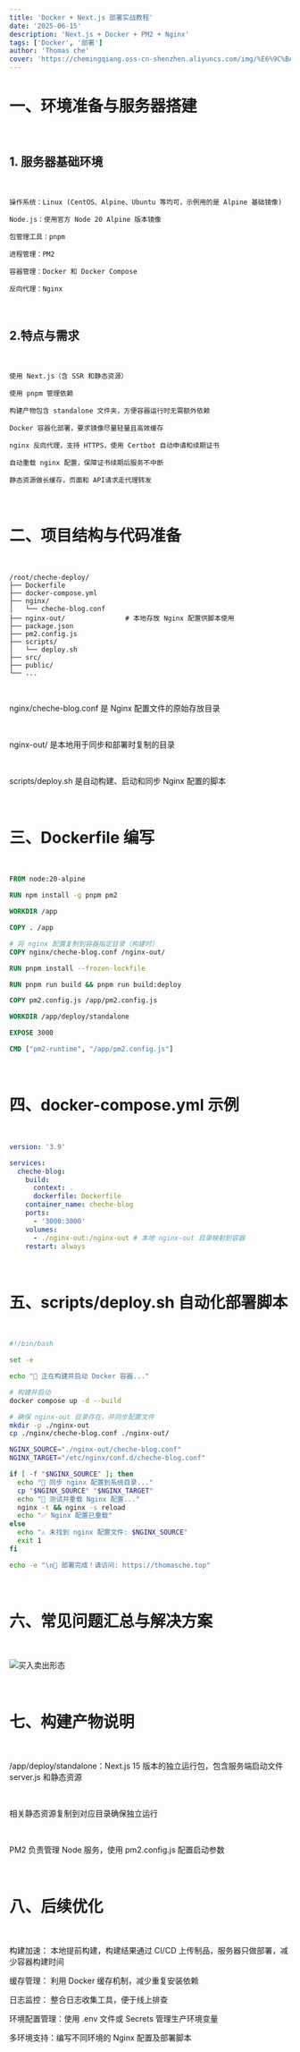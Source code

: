 ```yaml
---
title: 'Docker + Next.js 部署实战教程'
date: '2025-06-15'
description: 'Next.js + Docker + PM2 + Nginx'
tags: ['Docker', '部署']
author: 'Thomas che'
cover: 'https://chemingqiang.oss-cn-shenzhen.aliyuncs.com/img/%E6%9C%BA%E8%BD%A6_PixCake/DSC04445.jpg'
---
```


# 一、环境准备与服务器搭建

</br>

## 1. 服务器基础环境

</br>

```harsp
操作系统：Linux (CentOS、Alpine、Ubuntu 等均可，示例用的是 Alpine 基础镜像)

Node.js：使用官方 Node 20 Alpine 版本镜像

包管理工具：pnpm

进程管理：PM2

容器管理：Docker 和 Docker Compose

反向代理：Nginx

```

</br>

## 2.特点与需求

</br>

```harsp
使用 Next.js（含 SSR 和静态资源）

使用 pnpm 管理依赖

构建产物包含 standalone 文件夹，方便容器运行时无需额外依赖

Docker 容器化部署，要求镜像尽量轻量且高效缓存

nginx 反向代理，支持 HTTPS，使用 Certbot 自动申请和续期证书

自动重载 nginx 配置，保障证书续期后服务不中断

静态资源做长缓存，页面和 API请求走代理转发

```

</br>

# 二、项目结构与代码准备

</br>

```harsp
/root/cheche-deploy/
├── Dockerfile
├── docker-compose.yml
├── nginx/
│   └── cheche-blog.conf
├── nginx-out/               # 本地存放 Nginx 配置供脚本使用
├── package.json
├── pm2.config.js
├── scripts/
│   └── deploy.sh
├── src/
├── public/
└── ...
```

</br>

nginx/cheche-blog.conf 是 Nginx 配置文件的原始存放目录

</br>

nginx-out/ 是本地用于同步和部署时复制的目录

</br>

scripts/deploy.sh 是自动构建、启动和同步 Nginx 配置的脚本

</br>

# 三、Dockerfile 编写

</br>

```dockerfile
FROM node:20-alpine

RUN npm install -g pnpm pm2

WORKDIR /app

COPY . /app

# 将 nginx 配置复制到容器指定目录（构建时）
COPY nginx/cheche-blog.conf /nginx-out/

RUN pnpm install --frozen-lockfile

RUN pnpm run build && pnpm run build:deploy

COPY pm2.config.js /app/pm2.config.js

WORKDIR /app/deploy/standalone

EXPOSE 3000

CMD ["pm2-runtime", "/app/pm2.config.js"]

```

</br>

# 四、docker-compose.yml 示例

</br>

```yaml
version: '3.9'

services:
  cheche-blog:
    build:
      context: .
      dockerfile: Dockerfile
    container_name: cheche-blog
    ports:
      - '3000:3000'
    volumes:
      - ./nginx-out:/nginx-out # 本地 nginx-out 目录映射到容器
    restart: always
```

</br>

# 五、scripts/deploy.sh 自动化部署脚本

</br>

```bash
#!/bin/bash

set -e

echo "🚀 正在构建并启动 Docker 容器..."

# 构建并启动
docker compose up -d --build

# 确保 nginx-out 目录存在，并同步配置文件
mkdir -p ./nginx-out
cp ./nginx/cheche-blog.conf ./nginx-out/

NGINX_SOURCE="./nginx-out/cheche-blog.conf"
NGINX_TARGET="/etc/nginx/conf.d/cheche-blog.conf"

if [ -f "$NGINX_SOURCE" ]; then
  echo "📂 同步 nginx 配置到系统目录..."
  cp "$NGINX_SOURCE" "$NGINX_TARGET"
  echo "🔄 测试并重载 Nginx 配置..."
  nginx -t && nginx -s reload
  echo "✅ Nginx 配置已重载"
else
  echo "⚠️ 未找到 nginx 配置文件: $NGINX_SOURCE"
  exit 1
fi

echo -e "\n🎉 部署完成！请访问: https://thomasche.top"
```

</br>

# 六、常见问题汇总与解决方案

</br>

![买入卖出形态](https://chemingqiang.oss-cn-shenzhen.aliyuncs.com/bag_1/Snipaste_2025-07-01_20-28-55.png)

</br>

# 七、构建产物说明

</br>

/app/deploy/standalone：Next.js 15 版本的独立运行包，包含服务端启动文件 server.js 和静态资源

</br>

相关静态资源复制到对应目录确保独立运行

</br>

PM2 负责管理 Node 服务，使用 pm2.config.js 配置启动参数

</br>

# 八、后续优化

</br>

构建加速： 本地提前构建，构建结果通过 CI/CD 上传制品，服务器只做部署，减少容器构建时间

缓存管理： 利用 Docker 缓存机制，减少重复安装依赖

日志监控： 整合日志收集工具，便于线上排查

环境配置管理：使用 .env 文件或 Secrets 管理生产环境变量

多环境支持：编写不同环境的 Nginx 配置及部署脚本
